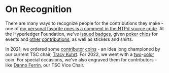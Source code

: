 # On Recognition

There are many ways to recognize people for the contributions they make - one of [my personal favorite ones is a comment in the NTPd source code](https://github.com/ntp-project/ntp/blob/9c75327c3796ff59ac648478cd4da8b205bceb77/ntpd/ntp_control.c#L3807). At the Hyperledger Foundation, we've [issued badges](https://www.credly.com/badges/f0112709-7a9c-429e-83e4-b2322c5f1258/public_url), given [poker](https://raw.githubusercontent.com/ryjones/recognition/main/2020.jpg) [chips](https://raw.githubusercontent.com/ryjones/recognition/main/2019.jpg) for events and [other](https://raw.githubusercontent.com/ryjones/recognition/main/token-obverse.jpg) [contributions](https://raw.githubusercontent.com/ryjones/recognition/main/token-reverse.jpg), as well as stickers and shirts.

In 2021, we ordered some [contributor](https://raw.githubusercontent.com/ryjones/recognition/main/2021-obverse.jpg) [coins](https://raw.githubusercontent.com/ryjones/recognition/main/2021-reverse.jpg) - an idea long championed by our current TSC chair, [Tracy Kuhrt](https://github.com/tkuhrt). For 2022, we went with a [two](https://raw.githubusercontent.com/ryjones/recognition/main/2022-obverse.jpg)-[color](https://raw.githubusercontent.com/ryjones/recognition/main/2022-reverse.jpg) coin. For special occasions, we've also engraved them for contributors - like [Danno Ferrin](https://youtu.be/aGe-ry7AbAw), our TSC Vice Chair.
